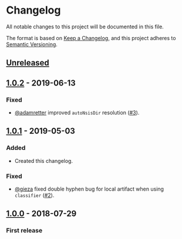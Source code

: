 # Changelog
All notable changes to this project will be documented in this file.

The format is based on [Keep a Changelog](https://keepachangelog.com/en/1.0.0/),
and this project adheres to [Semantic Versioning](https://semver.org/spec/v2.0.0.html).

## [Unreleased]

## [1.0.2] - 2019-06-13
### Fixed
- [@adamretter](https://github.com/adamretter) improved `autoNsisDir` resolution ([#3](https://github.com/DigitalMediaServer/nsis-maven-plugin/pull/3)).

## [1.0.1] - 2019-05-03
### Added
- Created this changelog.
### Fixed
- [@gieza](https://github.com/gieza) fixed double hyphen bug for local artifact when using `classifier` ([#2](https://github.com/DigitalMediaServer/nsis-maven-plugin/pull/2)).

## [1.0.0] - 2018-07-29
### First release

[Unreleased]: https://github.com/DigitalMediaServer/nsis-maven-plugin/compare/v1.0.2...HEAD
[1.0.2]: https://github.com/DigitalMediaServer/nsis-maven-plugin/compare/v1.0.1...v1.0.2
[1.0.1]: https://github.com/DigitalMediaServer/nsis-maven-plugin/compare/v1.0.0...v1.0.1
[1.0.0]: https://github.com/DigitalMediaServer/nsis-maven-plugin/releases/tag/v1.0.0